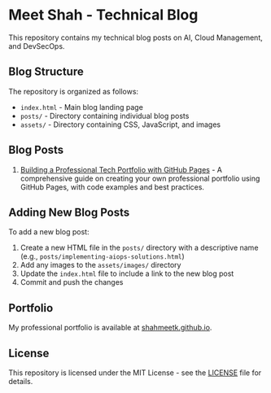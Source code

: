 # Meet Shah - Technical Blog

This repository contains my technical blog posts on AI, Cloud Management, and DevSecOps.

## Blog Structure

The repository is organized as follows:

- `index.html` - Main blog landing page
- `posts/` - Directory containing individual blog posts
- `assets/` - Directory containing CSS, JavaScript, and images

## Blog Posts

1. [Building a Professional Tech Portfolio with GitHub Pages](posts/building-portfolio-with-github-pages.html) - A comprehensive guide on creating your own professional portfolio using GitHub Pages, with code examples and best practices.

## Adding New Blog Posts

To add a new blog post:

1. Create a new HTML file in the `posts/` directory with a descriptive name (e.g., `posts/implementing-aiops-solutions.html`)
2. Add any images to the `assets/images/` directory
3. Update the `index.html` file to include a link to the new blog post
4. Commit and push the changes

## Portfolio

My professional portfolio is available at [shahmeetk.github.io](https://shahmeetk.github.io).

## License

This repository is licensed under the MIT License - see the [LICENSE](LICENSE) file for details.
